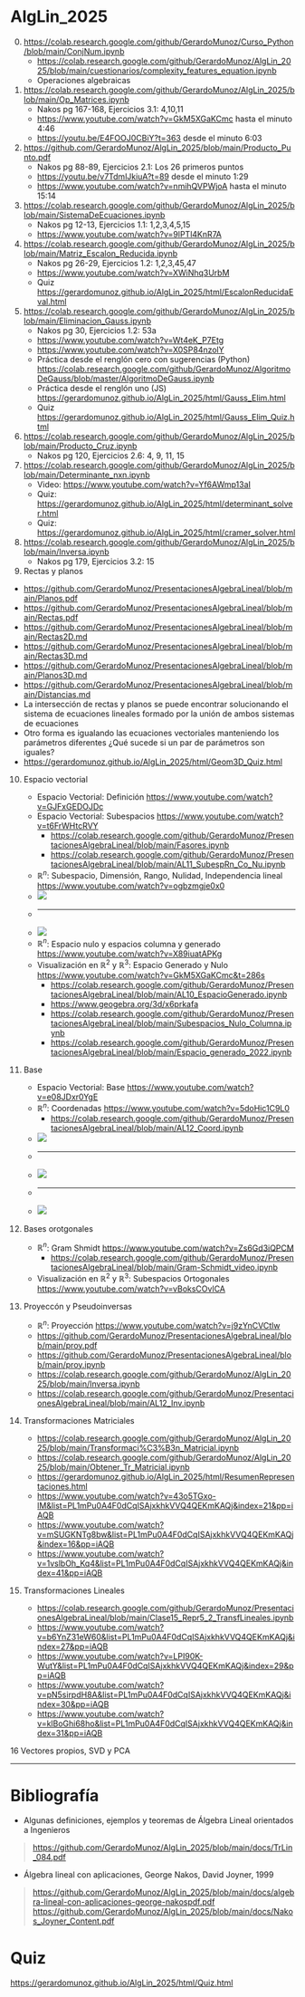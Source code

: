 # AlgLin_2025
0. https://colab.research.google.com/github/GerardoMunoz/Curso_Python/blob/main/ConjNum.ipynb
   * https://colab.research.google.com/github/GerardoMunoz/AlgLin_2025/blob/main/cuestionarios/complexity_features_equation.ipynb 
   * Operaciones algebraicas
1. https://colab.research.google.com/github/GerardoMunoz/AlgLin_2025/blob/main/Op_Matrices.ipynb
   * Nakos pg 167-168, Ejercicios 3.1: 4,10,11
   * https://www.youtube.com/watch?v=GkM5XGaKCmc hasta el minuto 4:46
   * https://youtu.be/E4FOOJ0CBiY?t=363 desde el minuto 6:03
2. https://github.com/GerardoMunoz/AlgLin_2025/blob/main/Producto_Punto.pdf
   * Nakos pg 88-89, Ejercicios 2.1: Los 26 primeros puntos
   * https://youtu.be/v7TdmlJkiuA?t=89 desde el minuto 1:29
   * https://www.youtube.com/watch?v=nmihQVPWjoA hasta el minuto 15:14
3. https://colab.research.google.com/github/GerardoMunoz/AlgLin_2025/blob/main/SistemaDeEcuaciones.ipynb
   * Nakos pg 12-13, Ejercicios 1.1: 1,2,3,4,5,15
   * https://www.youtube.com/watch?v=9lPTl4KnR7A
5. https://colab.research.google.com/github/GerardoMunoz/AlgLin_2025/blob/main/Matriz_Escalon_Reducida.ipynb
   * Nakos pg 26-29, Ejercicios 1.2: 1,2,3,45,47
   * https://www.youtube.com/watch?v=XWiNhq3UrbM
   * Quiz https://gerardomunoz.github.io/AlgLin_2025/html/EscalonReducidaEval.html
4. https://colab.research.google.com/github/GerardoMunoz/AlgLin_2025/blob/main/Eliminacion_Gauss.ipynb
   * Nakos pg 30, Ejercicios 1.2: 53a
   * https://www.youtube.com/watch?v=Wt4eK_P7Etg
   * https://www.youtube.com/watch?v=X0SP84nzolY
   * Práctica desde el renglón cero con sugerencias (Python) https://colab.research.google.com/github/GerardoMunoz/AlgoritmoDeGauss/blob/master/AlgoritmoDeGauss.ipynb
   * Práctica desde el renglón uno  (JS) https://gerardomunoz.github.io/AlgLin_2025/html/Gauss_Elim.html
   * Quiz https://gerardomunoz.github.io/AlgLin_2025/html/Gauss_Elim_Quiz.html
5. https://colab.research.google.com/github/GerardoMunoz/AlgLin_2025/blob/main/Producto_Cruz.ipynb
   * Nakos pg 120, Ejercicios 2.6: 4, 9, 11, 15 
6. https://colab.research.google.com/github/GerardoMunoz/AlgLin_2025/blob/main/Determinante_nxn.ipynb
   * Video: https://www.youtube.com/watch?v=Yf6AWmp13aI
   * Quiz: https://gerardomunoz.github.io/AlgLin_2025/html/determinant_solver.html
   * Quiz: https://gerardomunoz.github.io/AlgLin_2025/html/cramer_solver.html
8. https://colab.research.google.com/github/GerardoMunoz/AlgLin_2025/blob/main/Inversa.ipynb
   * Nakos pg 179, Ejercicios 3.2: 15
9. Rectas y planos
  * https://github.com/GerardoMunoz/PresentacionesAlgebraLineal/blob/main/Planos.pdf
  * https://github.com/GerardoMunoz/PresentacionesAlgebraLineal/blob/main/Rectas.pdf
  * https://github.com/GerardoMunoz/PresentacionesAlgebraLineal/blob/main/Rectas2D.md
  * https://github.com/GerardoMunoz/PresentacionesAlgebraLineal/blob/main/Rectas3D.md
  * https://github.com/GerardoMunoz/PresentacionesAlgebraLineal/blob/main/Planos3D.md
  * https://github.com/GerardoMunoz/PresentacionesAlgebraLineal/blob/main/Distancias.md
  * La intersección de rectas y planos se puede encontrar solucionando el sistema de ecuaciones lineales formado por la unión de ambos sistemas de ecuaciones
  * Otro forma es igualando las ecuaciones vectoriales manteniendo los parámetros diferentes ¿Qué sucede si un par de parámetros son iguales?
  * https://gerardomunoz.github.io/AlgLin_2025/html/Geom3D_Quiz.html
10. Espacio vectorial
    * Espacio Vectorial: Definición https://www.youtube.com/watch?v=GJFxGEDOJDc
    * Espacio Vectorial: Subespacios https://www.youtube.com/watch?v=t6FrWHtcRVY
       * https://colab.research.google.com/github/GerardoMunoz/PresentacionesAlgebraLineal/blob/main/Fasores.ipynb
       * https://colab.research.google.com/github/GerardoMunoz/PresentacionesAlgebraLineal/blob/main/AL11_SubespRn_Co_Nu.ipynb 
    * $\mathbb{R}^n$: Subespacio, Dimensión, Rango, Nulidad, Independencia lineal https://www.youtube.com/watch?v=ogbzmgje0x0
    * ![](https://raw.githubusercontent.com/GerardoMunoz/AlgLin_2025/main/imgs/Generado.PNG)
    * ---
    * ![](https://raw.githubusercontent.com/GerardoMunoz/AlgLin_2025/main/imgs/Nulo.PNG)
    * $\mathbb{R}^n$: Espacio nulo y espacios columna y generado https://www.youtube.com/watch?v=X89iuatAPKg
    * Visualización en $\mathbb{R}^2$ y $\mathbb{R}^3$: Espacio Generado y Nulo https://www.youtube.com/watch?v=GkM5XGaKCmc&t=286s
      * https://colab.research.google.com/github/GerardoMunoz/PresentacionesAlgebraLineal/blob/main/AL10_EspacioGenerado.ipynb
      * https://www.geogebra.org/3d/x6prkafa
      * https://colab.research.google.com/github/GerardoMunoz/PresentacionesAlgebraLineal/blob/main/Subespacios_Nulo_Columna.ipynb
      * https://colab.research.google.com/github/GerardoMunoz/PresentacionesAlgebraLineal/blob/main/Espacio_generado_2022.ipynb
   
11. Base
    * Espacio Vectorial: Base https://www.youtube.com/watch?v=e08JDxr0YgE
    * $\mathbb{R}^n$: Coordenadas https://www.youtube.com/watch?v=5doHic1C9L0
      * https://colab.research.google.com/github/GerardoMunoz/PresentacionesAlgebraLineal/blob/main/AL12_Coord.ipynb 
    * ![](https://raw.githubusercontent.com/GerardoMunoz/AlgLin_2025/main/imgs/Coord.png)
    * ---
    * ![](https://raw.githubusercontent.com/GerardoMunoz/AlgLin_2025/main/imgs/Coord_R3.png)
    * ---
    * ![](https://raw.githubusercontent.com/GerardoMunoz/AlgLin_2025/main/imgs/Coord_R2.png)
12. Bases orotgonales
    * $\mathbb{R}^n$: Gram Shmidt https://www.youtube.com/watch?v=Zs6Gd3iQPCM
       * https://colab.research.google.com/github/GerardoMunoz/PresentacionesAlgebraLineal/blob/main/Gram-Schmidt_video.ipynb  
    * Visualización en $\mathbb{R}^2$ y $\mathbb{R}^3$: Subespacios Ortogonales https://www.youtube.com/watch?v=vBoksCOvlCA
13. Proyeccón y Pseudoinversas   
    * $\mathbb{R}^n$: Proyección https://www.youtube.com/watch?v=j9zYnCVCtlw
    * https://github.com/GerardoMunoz/PresentacionesAlgebraLineal/blob/main/proy.pdf
    * https://github.com/GerardoMunoz/PresentacionesAlgebraLineal/blob/main/proy.ipynb
    * https://colab.research.google.com/github/GerardoMunoz/AlgLin_2025/blob/main/Inversa.ipynb
    * https://colab.research.google.com/github/GerardoMunoz/PresentacionesAlgebraLineal/blob/main/AL12_Inv.ipynb
14. Transformaciones Matriciales
    * https://colab.research.google.com/github/GerardoMunoz/AlgLin_2025/blob/main/Transformaci%C3%B3n_Matricial.ipynb
    * https://colab.research.google.com/github/GerardoMunoz/AlgLin_2025/blob/main/Obtener_Tr_Matricial.ipynb
    * https://gerardomunoz.github.io/AlgLin_2025/html/ResumenRepresentaciones.html
    * https://www.youtube.com/watch?v=43o5TGxo-lM&list=PL1mPu0A4F0dCqISAjxkhkVVQ4QEKmKAQj&index=21&pp=iAQB
    * https://www.youtube.com/watch?v=mSUGKNTg8bw&list=PL1mPu0A4F0dCqISAjxkhkVVQ4QEKmKAQj&index=16&pp=iAQB
    * https://www.youtube.com/watch?v=1vslbOh_Kq4&list=PL1mPu0A4F0dCqISAjxkhkVVQ4QEKmKAQj&index=41&pp=iAQB

15. Transformaciones Lineales
    * https://colab.research.google.com/github/GerardoMunoz/PresentacionesAlgebraLineal/blob/main/Clase15_Repr5_2_TransfLineales.ipynb
    * https://www.youtube.com/watch?v=b6YnZ31eW60&list=PL1mPu0A4F0dCqISAjxkhkVVQ4QEKmKAQj&index=27&pp=iAQB
    * https://www.youtube.com/watch?v=LPI90K-WutY&list=PL1mPu0A4F0dCqISAjxkhkVVQ4QEKmKAQj&index=29&pp=iAQB
    * https://www.youtube.com/watch?v=pN5sirpdH8A&list=PL1mPu0A4F0dCqISAjxkhkVVQ4QEKmKAQj&index=30&pp=iAQB
    * https://www.youtube.com/watch?v=klBoGhi68ho&list=PL1mPu0A4F0dCqISAjxkhkVVQ4QEKmKAQj&index=31&pp=iAQB

16 Vectores propios, SVD y PCA 
     
  
---
# Bibliografía
* Algunas definiciones, ejemplos y teoremas de Álgebra Lineal orientados a
Ingenieros
> https://github.com/GerardoMunoz/AlgLin_2025/blob/main/docs/TrLin_084.pdf

* Álgebra lineal con aplicaciones, George Nakos, David Joyner, 1999
> https://github.com/GerardoMunoz/AlgLin_2025/blob/main/docs/algebra-lineal-con-aplicaciones-george-nakospdf.pdf
> https://github.com/GerardoMunoz/AlgLin_2025/blob/main/docs/Nakos_Joyner_Content.pdf
# Quiz
https://gerardomunoz.github.io/AlgLin_2025/html/Quiz.html



























